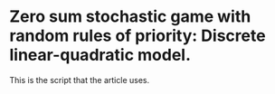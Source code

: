 # Zero sum stochastic game with random rules of priority: Discrete linear-quadratic model.

This is the script that the article uses.
